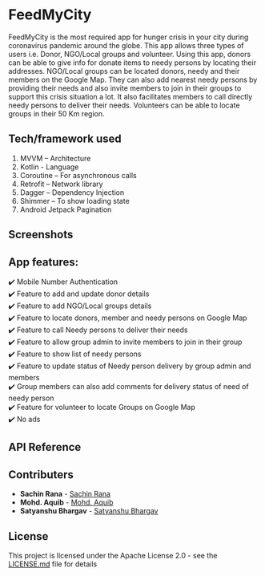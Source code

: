 # FeedMyCity

FeedMyCity is the most required app for hunger crisis in your city during coronavirus pandemic around the globe. This app allows three types of users i.e. Donor, NGO/Local groups and volunteer. Using this app, donors can be able to give info for donate items to needy persons by locating their addresses. NGO/Local groups can be located donors, needy and their members on the Google Map. They can also add nearest needy persons by providing their needs and also invite members to join in their groups to support this crisis situation a lot. It also facilitates members to call directly needy persons to deliver their needs. Volunteers can be able to locate groups in their 50 Km region.

## Tech/framework used

1.	MVVM – Architecture
2.	Kotlin - Language
3.	Coroutine – For asynchronous calls
4.	Retrofit – Network library
5.	Dagger – Dependency Injection
6.	Shimmer – To show loading state
7.	Android Jetpack Pagination


## Screenshots

## App features:
✔️ Mobile Number Authentication   
✔️ Feature to add and update donor details    
✔️ Feature to add NGO/Local groups details    
✔️ Feature to locate donors, member and needy persons on Google Map   
✔️ Feature to call Needy persons to deliver their needs   
✔️ Feature to allow group admin to invite members to join in their group    
✔️ Feature to show list of needy persons    
✔️ Feature to update status of Needy person delivery by group admin and members   
✔️ Group members can also add comments for delivery status of need of needy person    
✔️ Feature for volunteer to locate Groups on Google Map        
✔️ No ads

## API Reference

## Contributers

* **Sachin Rana** - [Sachin Rana](https://github.com/sachinrana135)
* **Mohd. Aquib** - [Mohd. Aquib](https://github.com/mohdaquib)
* **Satyanshu Bhargav** - [Satyanshu Bhargav](https://github.com/mesatyanshu)

## License

This project is licensed under the Apache License 2.0 - see the [LICENSE.md](LICENSE.md) file for details
